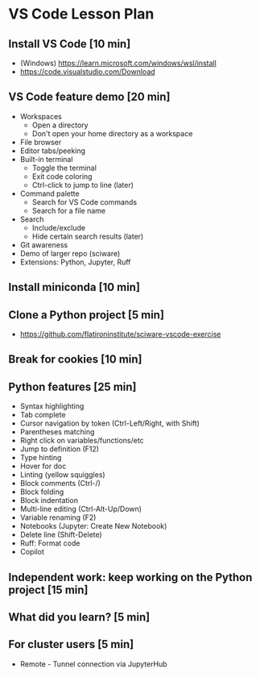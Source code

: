 # VS Code Lesson Plan
## Install VS Code [10 min]
- (Windows) https://learn.microsoft.com/windows/wsl/install
- https://code.visualstudio.com/Download

## VS Code feature demo [20 min]
- Workspaces
    - Open a directory
    - Don't open your home directory as a workspace
- File browser
- Editor tabs/peeking
- Built-in terminal
  - Toggle the terminal
  - Exit code coloring
  - Ctrl-click to jump to line (later)
- Command palette
  - Search for VS Code commands
  - Search for a file name
- Search
  - Include/exclude
  - Hide certain search results (later)
- Git awareness
- Demo of larger repo (sciware)
- Extensions: Python, Jupyter, Ruff

## Install miniconda [10 min]

## Clone a Python project [5 min]
- https://github.com/flatironinstitute/sciware-vscode-exercise

## Break for cookies [10 min]

## Python features [25 min]
- Syntax highlighting
- Tab complete
- Cursor navigation by token (Ctrl-Left/Right, with Shift)
- Parentheses matching
- Right click on variables/functions/etc
- Jump to definition (F12)
- Type hinting
- Hover for doc
- Linting (yellow squiggles)
- Block comments (Ctrl-/)
- Block folding
- Block indentation
- Multi-line editing (Ctrl-Alt-Up/Down)
- Variable renaming (F2)
- Notebooks (Jupyter: Create New Notebook)
- Delete line (Shift-Delete)
- Ruff: Format code
- Copilot

## Independent work: keep working on the Python project [15 min]

## What did you learn? [5 min]

## For cluster users [5 min]
- Remote - Tunnel connection via JupyterHub
